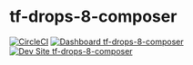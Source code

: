 # tf-drops-8-composer

[![CircleCI](https://circleci.com/gh/amklose/tf-drops-8-composer.svg?style=shield)](https://circleci.com/gh/amklose/tf-drops-8-composer)
[![Dashboard tf-drops-8-composer](https://img.shields.io/badge/dashboard-tf_drops_8_composer-yellow.svg)](https://dashboard.pantheon.io/sites/87916346-1b00-4904-8673-6a197a33fd33#dev/code)
[![Dev Site tf-drops-8-composer](https://img.shields.io/badge/site-tf_drops_8_composer-blue.svg)](http://dev-tf-drops-8-composer.pantheonsite.io/)